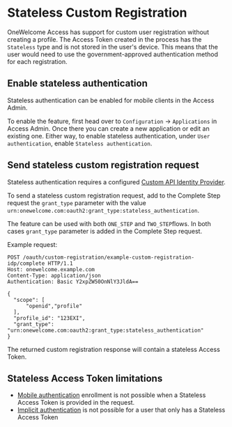 # Stateless Custom Registration

OneWelcome Access has support for custom user registration without creating a profile. The Access Token created in the process has
the `Stateless` type and is not stored in the user's device. This means that the user would need to use the government-approved
authentication method for each registration.

## Enable stateless authentication

Stateless authentication can be enabled for mobile clients in the Access Admin.

To enable the feature, first head over to `Configuration` &rightarrow; `Applications` in Access Admin. Once there you can create a new
application or edit an existing one. Either way, to enable stateless authentication, under `User authentication`, enable `Stateless authentication`.

## Send stateless custom registration request

Stateless authentication requires a configured [Custom API Identity Provider](../general-app-config/identity-providers/identity-providers.md#configure-a-custom-api-identity-provider).

To send a stateless custom registration request, add to the Complete Step request the `grant_type` parameter with the
value `urn:onewelcome.com:oauth2:grant_type:stateless_authentication`.

The feature can be used with both `ONE_STEP` and `TWO_STEP`flows. In both cases `grant_type` parameter is added in the Complete Step request.

Example request:

```http
POST /oauth/custom-registration/example-custom-registration-idp/complete HTTP/1.1
Host: onewelcome.example.com
Content-Type: application/json
Authentication: Basic Y2xpZW50OnNlY3JldA==

{
  "scope": [
      "openid","profile"
  ],
  "profile_id": "123EXI",
  "grant_type": "urn:onewelcome.com:oauth2:grant_type:stateless_authentication"
}
```

The returned custom registration response will contain a stateless Access Token.

## Stateless Access Token limitations

- [Mobile authentication](../mobile-apps/mobile-authentication/mobile-authentication.md) enrollment is not possible when a Stateless Access
  Token is provided in the request.
- [Implicit authentication](../mobile-apps/implicit-authentication/implicit-authentication.md) is not possible for a user that only has a
  Stateless Access Token